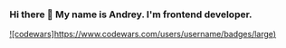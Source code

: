 ### Hi there 👋 My name is Andrey. I'm frontend developer.





[![codewars]https://www.codewars.com/users/username/badges/large)](https://www.codewars.com/users/username) 
